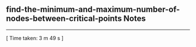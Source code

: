 <h2>find-the-minimum-and-maximum-number-of-nodes-between-critical-points Notes</h2><hr>[ Time taken: 3 m 49 s ]